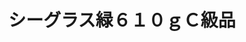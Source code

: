 ---
title: シーグラス緑６１０ｇＣ級品
description: 
lang: ja
layout: product-page
id: prod_DdbThFZbJ1uCdY
priority: 4
説明: 
価格: 500
在庫: 1
images:
  - src: https://seaglass.xyz/images/%E3%82%B7%E3%83%BC%E3%82%B0%E3%83%A9%E3%82%B9%E7%B7%91%EF%BC%96%EF%BC%91%EF%BC%90%EF%BD%87%EF%BC%A3%E7%B4%9A%E5%93%811.jpg
  - src: https://seaglass.xyz/images/%E3%82%B7%E3%83%BC%E3%82%B0%E3%83%A9%E3%82%B9%E7%B7%91%EF%BC%96%EF%BC%91%EF%BC%90%EF%BD%87%EF%BC%A3%E7%B4%9A%E5%93%812.jpg
  - src: https://seaglass.xyz/images/%E3%82%B7%E3%83%BC%E3%82%B0%E3%83%A9%E3%82%B9%E7%B7%91%EF%BC%96%EF%BC%91%EF%BC%90%EF%BD%87%EF%BC%A3%E7%B4%9A%E5%93%813.jpg
  - src: https://seaglass.xyz/images/%E3%82%B7%E3%83%BC%E3%82%B0%E3%83%A9%E3%82%B9%E7%B7%91%EF%BC%96%EF%BC%91%EF%BC%90%EF%BD%87%EF%BC%A3%E7%B4%9A%E5%93%814.jpg
---
